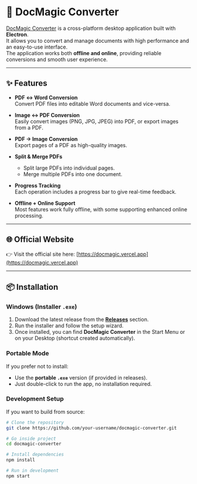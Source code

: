 # 📄 DocMagic Converter

[DocMagic Converter](https://docmagic.vercel.app) is a cross-platform desktop application built with **Electron**.  
It allows you to convert and manage documents with high performance and an easy-to-use interface.  
The application works both **offline and online**, providing reliable conversions and smooth user experience.  

---

## ✨ Features

- **PDF ↔ Word Conversion**  
  Convert PDF files into editable Word documents and vice-versa.

- **Image ↔ PDF Conversion**  
  Easily convert images (PNG, JPG, JPEG) into PDF, or export images from a PDF.

- **PDF → Image Conversion**  
  Export pages of a PDF as high-quality images.

- **Split & Merge PDFs**  
  - Split large PDFs into individual pages.  
  - Merge multiple PDFs into one document.  

- **Progress Tracking**  
  Each operation includes a progress bar to give real-time feedback.

- **Offline + Online Support**  
  Most features work fully offline, with some supporting enhanced online processing.  

---

## 🌐 Official Website

👉 Visit the official site here: [https://docmagic.vercel.app](https://docmagic.vercel.app)

---

## 📦 Installation

### Windows (Installer `.exe`)
1. Download the latest release from the **[Releases](../../releases)** section.  
2. Run the installer and follow the setup wizard.  
3. Once installed, you can find **DocMagic Converter** in the Start Menu or on your Desktop (shortcut created automatically).

### Portable Mode
If you prefer not to install:
- Use the **portable `.exe`** version (if provided in releases).  
- Just double-click to run the app, no installation required.  

### Development Setup
If you want to build from source:

```bash
# Clone the repository
git clone https://github.com/your-username/docmagic-converter.git

# Go inside project
cd docmagic-converter

# Install dependencies
npm install

# Run in development
npm start
